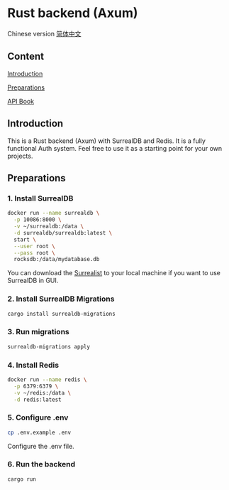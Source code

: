 # Rust backend (Axum)

Chinese version [简体中文](/docs/zh-CN/README.md)

## Content

[Introduction](#introduction)

[Preparations](#preparations)

[API Book](/docs/api_book.md)

## Introduction

This is a Rust backend (Axum) with SurrealDB and Redis. It is a fully functional Auth system. Feel free to use it as a starting point for your own projects.

## Preparations

### 1. Install SurrealDB

```sh
docker run --name surrealdb \
  -p 10086:8000 \
  -v ~/surrealdb:/data \
  -d surrealdb/surrealdb:latest \
  start \
  --user root \
  --pass root \
  rocksdb:/data/mydatabase.db
```
You can download the [Surrealist](https://surrealdb.com/surrealist) to your local machine if you want to use SurrealDB in GUI.

### 2. Install SurrealDB Migrations

```sh
cargo install surrealdb-migrations
```

### 3. Run migrations

```sh
surrealdb-migrations apply
```

### 4. Install Redis

```sh
docker run --name redis \
  -p 6379:6379 \
  -v ~/redis:/data \
  -d redis:latest
```

### 5. Configure .env

```sh
cp .env.example .env
```

Configure the .env file.

### 6. Run the backend

```sh
cargo run
```
